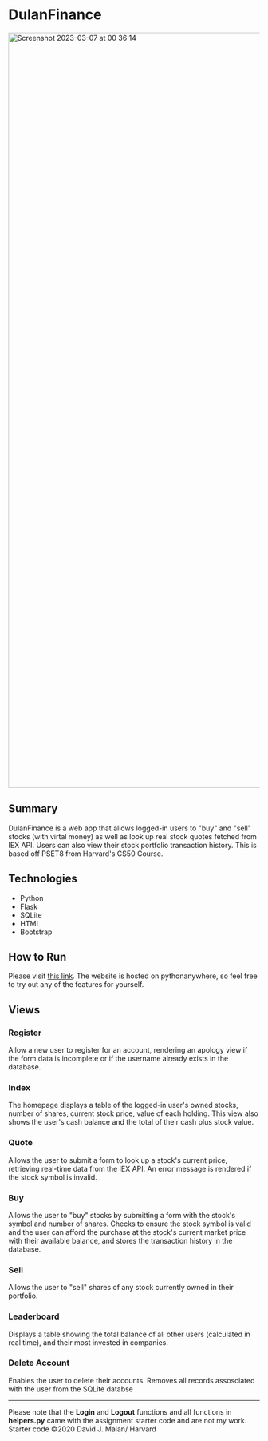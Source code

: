 # DulanFinance


<img width="1512" alt="Screenshot 2023-03-07 at 00 36 14" src="https://user-images.githubusercontent.com/59977585/223288589-c6bfa8ef-93f4-4a3a-820d-cb570427deef.png">


## Summary
DulanFinance is a web app that allows logged-in users to "buy" and "sell" stocks (with virtal money) as well as look up real stock quotes fetched from IEX API. Users can also view their stock portfolio transaction history. This is based off PSET8 from Harvard's CS50 Course. 

## Technologies
* Python
* Flask 
* SQLite
* HTML
* Bootstrap


## How to Run
Please visit [this link](dulanabe.pythonanywhere.com). 
The website is hosted on pythonanywhere, so feel free to try out any of the features for yourself. 

## Views

### Register
Allow a new user to register for an account, rendering an apology view if the form data is incomplete or if the username already exists in the database.

### Index
The homepage displays a table of the logged-in user's owned stocks, number of shares, current stock price, value of each holding. This view also shows the user's cash balance and the total of their cash plus stock value.

### Quote
Allows the user to submit a form to look up a stock's current price, retrieving real-time data from the IEX API. An error message is rendered if the stock symbol is invalid.

### Buy
Allows the user to "buy" stocks by submitting a form with the stock's symbol and number of shares. Checks to ensure the stock symbol is valid and the user can afford the purchase at the stock's current market price with their available balance, and stores the transaction history in the database.

### Sell
Allows the user to "sell" shares of any stock currently owned in their portfolio. 

### Leaderboard
Displays a table showing the total balance of all other users (calculated in real time), and their most invested in companies. 

### Delete Account
Enables the user to delete their accounts. Removes all records assosciated with the user from the SQLite databse

---

Please note that the **Login** and **Logout** functions and all functions in **helpers.py** came with the assignment starter code and are not my work. Starter code &copy;2020 David J. Malan/ Harvard
